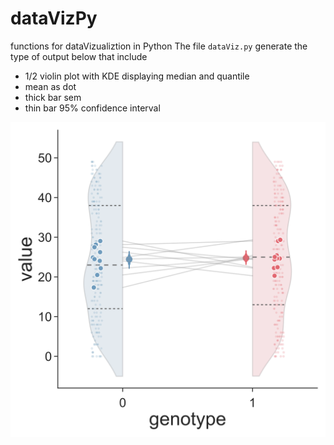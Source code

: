 # dataVizPy
functions for dataVizualiztion in Python
The file `dataViz.py` generate the type of output below that include
* 1/2 violin plot with KDE displaying median and quantile
* mean as dot
* thick bar sem
* thin bar 95% confidence interval

<img src="testPlot.svg">